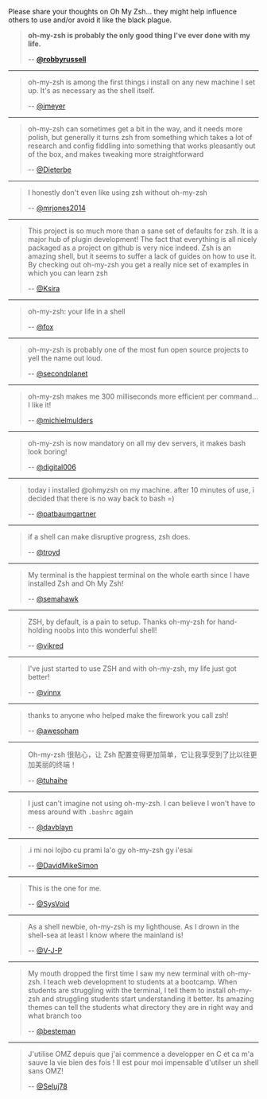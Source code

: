 Please share your thoughts on Oh My Zsh... they might help influence others to use and/or avoid it like the black plague.

> **oh-my-zsh is probably the only good thing I've ever done with my life.**
>
> -- **[@robbyrussell](https://github.com/robbyrussell)**

----

> oh-my-zsh is among the first things i install on any new machine I set up. It's as necessary as the shell itself.
>
> -- [@imeyer](https://github.com/imeyer)

----

> oh-my-zsh can sometimes get a bit in the way, and it needs more polish, but generally it turns zsh from something which takes a lot of research and config fiddling into something that works pleasantly out of the box, and makes tweaking more straightforward
>
> -- [@Dieterbe](https://github.com/dieterbe)

----

> I honestly don't even like using zsh without oh-my-zsh
>
> -- [@mrjones2014](https://github.com/mrjones2014)

----

> This project is so much more than a sane set of defaults for zsh. It is a major hub of plugin development! The fact that everything is all nicely packaged as a project on github is very nice indeed. Zsh is an amazing shell, but it seems to suffer a lack of guides on how to use it. By checking out oh-my-zsh you get a really nice set of examples in which you can learn zsh
>
> -- [@Ksira](https://github.com/ksira)

----

> oh-my-zsh: your life in a shell
>
> -- [@fox](https://github.com/volpino)

----

> oh-my-zsh is probably one of the most fun open source projects to yell the name out loud.
>
> -- [@secondplanet](https://github.com/secondplanet)

----

> oh-my-zsh makes me 300 milliseconds more efficient per command... I like it!
>
> -- [@michielmulders](https://github.com/michielmulders)

----

> oh-my-zsh is now mandatory on all my dev servers, it makes bash look boring!
>
> -- [@digital006](https://github.com/digital006)

----

> today i installed @ohmyzsh on my machine. after 10 minutes of use, i decided that there is no way back to bash =)
>
> -- [@patbaumgartner](https://twitter.com/patbaumgartner/status/95954168531001344)

----

> if a shell can make disruptive progress, zsh does.
>
> -- [@troyd](https://twitter.com/#!/troyd/status/96330785086373888)

----

> My terminal is the happiest terminal on the whole earth since I have installed Zsh and Oh My Zsh!
>
> -- [@semahawk](https://github.com/semahawk)

----

> ZSH, by default, is a pain to setup. Thanks oh-my-zsh for hand-holding noobs into this wonderful shell!
>
> -- [@vikred](https://github.com/vikas-reddy)

----

> I've just started to use ZSH and with oh-my-zsh, my life just got better!
>
> -- [@vinnx](https://github.com/vinhnx)

----

> thanks to anyone who helped make the firework you call zsh!
>
> -- [@awesoham](http://sohamchowdhury.com/)

----

> Oh-my-zsh 很贴心，让 Zsh 配置变得更加简单，它让我享受到了比以往更加美丽的终端！
>
> -- [@tuhaihe](http://tuhaihe.com/)

----

> I just can't imagine not using oh-my-zsh. I can believe I won't have to mess around with `.bashrc` again
>
> -- [@davblayn](https://github.com/davblayn)

----

> .i mi noi lojbo cu prami la'o gy oh-my-zsh gy i'esai
>
> -- [@DavidMikeSimon](https://github/DavidMikeSimon)

----

> This is the one for me.
>
> -- [@SysVoid](https://github.com/SysVoid)

----

> As a shell newbie, oh-my-zsh is my lighthouse. As I drown in the shell-sea at least I know where the mainland is!
>
> -- [@V-J-P](https://github.com/V-J-P)

----

> My mouth dropped the first time I saw my new terminal with oh-my-zsh. I teach web development to students at a bootcamp. When students are struggling with the terminal, I tell them to install oh-my-zsh and struggling students start understanding it better. Its amazing themes can tell the students what directory they are in right way and what branch too
>
> -- [@besteman](https://github.com/besteman)

----

> J'utilise OMZ depuis que j'ai commence a developper en C et ca m'a sauve la vie bien des fois ! Il est pour moi impensable d'utilser un shell sans OMZ!
>
> -- [@Seluj78](https://github.com/seluj78)
